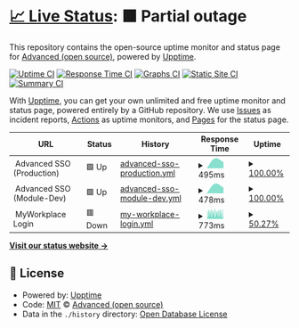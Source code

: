 # [📈 Live Status](https://advancedcsg-open.github.io/platform-status): <!--live status--> **🟧 Partial outage**

This repository contains the open-source uptime monitor and status page for [Advanced (open source)](https://oneadvanced.com), powered by [Upptime](https://github.com/upptime/upptime).

[![Uptime CI](https://github.com/advancedcsg-open/platform-status/workflows/Uptime%20CI/badge.svg)](https://github.com/advancedcsg-open/platform-status/actions?query=workflow%3A%22Uptime+CI%22)
[![Response Time CI](https://github.com/advancedcsg-open/platform-status/workflows/Response%20Time%20CI/badge.svg)](https://github.com/advancedcsg-open/platform-status/actions?query=workflow%3A%22Response+Time+CI%22)
[![Graphs CI](https://github.com/advancedcsg-open/platform-status/workflows/Graphs%20CI/badge.svg)](https://github.com/advancedcsg-open/platform-status/actions?query=workflow%3A%22Graphs+CI%22)
[![Static Site CI](https://github.com/advancedcsg-open/platform-status/workflows/Static%20Site%20CI/badge.svg)](https://github.com/advancedcsg-open/platform-status/actions?query=workflow%3A%22Static+Site+CI%22)
[![Summary CI](https://github.com/advancedcsg-open/platform-status/workflows/Summary%20CI/badge.svg)](https://github.com/advancedcsg-open/platform-status/actions?query=workflow%3A%22Summary+CI%22)

With [Upptime](https://upptime.js.org), you can get your own unlimited and free uptime monitor and status page, powered entirely by a GitHub repository. We use [Issues](https://github.com/advancedcsg-open/platform-status/issues) as incident reports, [Actions](https://github.com/advancedcsg-open/platform-status/actions) as uptime monitors, and [Pages](https://advancedcsg-open.github.io/platform-status) for the status page.

<!--start: status pages-->
<!-- This summary is generated by Upptime (https://github.com/upptime/upptime) -->
<!-- Do not edit this manually, your changes will be overwritten -->
<!-- prettier-ignore -->
| URL | Status | History | Response Time | Uptime |
| --- | ------ | ------- | ------------- | ------ |
| <img alt="" src="https://icons.duckduckgo.com/ip3/null.ico" height="13"> Advanced SSO (Production) | 🟩 Up | [advanced-sso-production.yml](https://github.com/advancedcsg-open/platform-status/commits/HEAD/history/advanced-sso-production.yml) | <details><summary><img alt="Response time graph" src="./graphs/advanced-sso-production/response-time-week.png" height="20"> 495ms</summary><br><a href="https://advancedcsg-open.github.io/platform-status/history/advanced-sso-production"><img alt="Response time 495" src="https://img.shields.io/endpoint?url=https%3A%2F%2Fraw.githubusercontent.com%2Fadvancedcsg-open%2Fplatform-status%2FHEAD%2Fapi%2Fadvanced-sso-production%2Fresponse-time.json"></a><br><a href="https://advancedcsg-open.github.io/platform-status/history/advanced-sso-production"><img alt="24-hour response time 495" src="https://img.shields.io/endpoint?url=https%3A%2F%2Fraw.githubusercontent.com%2Fadvancedcsg-open%2Fplatform-status%2FHEAD%2Fapi%2Fadvanced-sso-production%2Fresponse-time-day.json"></a><br><a href="https://advancedcsg-open.github.io/platform-status/history/advanced-sso-production"><img alt="7-day response time 495" src="https://img.shields.io/endpoint?url=https%3A%2F%2Fraw.githubusercontent.com%2Fadvancedcsg-open%2Fplatform-status%2FHEAD%2Fapi%2Fadvanced-sso-production%2Fresponse-time-week.json"></a><br><a href="https://advancedcsg-open.github.io/platform-status/history/advanced-sso-production"><img alt="30-day response time 495" src="https://img.shields.io/endpoint?url=https%3A%2F%2Fraw.githubusercontent.com%2Fadvancedcsg-open%2Fplatform-status%2FHEAD%2Fapi%2Fadvanced-sso-production%2Fresponse-time-month.json"></a><br><a href="https://advancedcsg-open.github.io/platform-status/history/advanced-sso-production"><img alt="1-year response time 495" src="https://img.shields.io/endpoint?url=https%3A%2F%2Fraw.githubusercontent.com%2Fadvancedcsg-open%2Fplatform-status%2FHEAD%2Fapi%2Fadvanced-sso-production%2Fresponse-time-year.json"></a></details> | <details><summary><a href="https://advancedcsg-open.github.io/platform-status/history/advanced-sso-production">100.00%</a></summary><a href="https://advancedcsg-open.github.io/platform-status/history/advanced-sso-production"><img alt="All-time uptime 100.00%" src="https://img.shields.io/endpoint?url=https%3A%2F%2Fraw.githubusercontent.com%2Fadvancedcsg-open%2Fplatform-status%2FHEAD%2Fapi%2Fadvanced-sso-production%2Fuptime.json"></a><br><a href="https://advancedcsg-open.github.io/platform-status/history/advanced-sso-production"><img alt="24-hour uptime 100.00%" src="https://img.shields.io/endpoint?url=https%3A%2F%2Fraw.githubusercontent.com%2Fadvancedcsg-open%2Fplatform-status%2FHEAD%2Fapi%2Fadvanced-sso-production%2Fuptime-day.json"></a><br><a href="https://advancedcsg-open.github.io/platform-status/history/advanced-sso-production"><img alt="7-day uptime 100.00%" src="https://img.shields.io/endpoint?url=https%3A%2F%2Fraw.githubusercontent.com%2Fadvancedcsg-open%2Fplatform-status%2FHEAD%2Fapi%2Fadvanced-sso-production%2Fuptime-week.json"></a><br><a href="https://advancedcsg-open.github.io/platform-status/history/advanced-sso-production"><img alt="30-day uptime 100.00%" src="https://img.shields.io/endpoint?url=https%3A%2F%2Fraw.githubusercontent.com%2Fadvancedcsg-open%2Fplatform-status%2FHEAD%2Fapi%2Fadvanced-sso-production%2Fuptime-month.json"></a><br><a href="https://advancedcsg-open.github.io/platform-status/history/advanced-sso-production"><img alt="1-year uptime 100.00%" src="https://img.shields.io/endpoint?url=https%3A%2F%2Fraw.githubusercontent.com%2Fadvancedcsg-open%2Fplatform-status%2FHEAD%2Fapi%2Fadvanced-sso-production%2Fuptime-year.json"></a></details>
| <img alt="" src="https://icons.duckduckgo.com/ip3/null.ico" height="13"> Advanced SSO (Module-Dev) | 🟩 Up | [advanced-sso-module-dev.yml](https://github.com/advancedcsg-open/platform-status/commits/HEAD/history/advanced-sso-module-dev.yml) | <details><summary><img alt="Response time graph" src="./graphs/advanced-sso-module-dev/response-time-week.png" height="20"> 478ms</summary><br><a href="https://advancedcsg-open.github.io/platform-status/history/advanced-sso-module-dev"><img alt="Response time 478" src="https://img.shields.io/endpoint?url=https%3A%2F%2Fraw.githubusercontent.com%2Fadvancedcsg-open%2Fplatform-status%2FHEAD%2Fapi%2Fadvanced-sso-module-dev%2Fresponse-time.json"></a><br><a href="https://advancedcsg-open.github.io/platform-status/history/advanced-sso-module-dev"><img alt="24-hour response time 478" src="https://img.shields.io/endpoint?url=https%3A%2F%2Fraw.githubusercontent.com%2Fadvancedcsg-open%2Fplatform-status%2FHEAD%2Fapi%2Fadvanced-sso-module-dev%2Fresponse-time-day.json"></a><br><a href="https://advancedcsg-open.github.io/platform-status/history/advanced-sso-module-dev"><img alt="7-day response time 478" src="https://img.shields.io/endpoint?url=https%3A%2F%2Fraw.githubusercontent.com%2Fadvancedcsg-open%2Fplatform-status%2FHEAD%2Fapi%2Fadvanced-sso-module-dev%2Fresponse-time-week.json"></a><br><a href="https://advancedcsg-open.github.io/platform-status/history/advanced-sso-module-dev"><img alt="30-day response time 478" src="https://img.shields.io/endpoint?url=https%3A%2F%2Fraw.githubusercontent.com%2Fadvancedcsg-open%2Fplatform-status%2FHEAD%2Fapi%2Fadvanced-sso-module-dev%2Fresponse-time-month.json"></a><br><a href="https://advancedcsg-open.github.io/platform-status/history/advanced-sso-module-dev"><img alt="1-year response time 478" src="https://img.shields.io/endpoint?url=https%3A%2F%2Fraw.githubusercontent.com%2Fadvancedcsg-open%2Fplatform-status%2FHEAD%2Fapi%2Fadvanced-sso-module-dev%2Fresponse-time-year.json"></a></details> | <details><summary><a href="https://advancedcsg-open.github.io/platform-status/history/advanced-sso-module-dev">100.00%</a></summary><a href="https://advancedcsg-open.github.io/platform-status/history/advanced-sso-module-dev"><img alt="All-time uptime 100.00%" src="https://img.shields.io/endpoint?url=https%3A%2F%2Fraw.githubusercontent.com%2Fadvancedcsg-open%2Fplatform-status%2FHEAD%2Fapi%2Fadvanced-sso-module-dev%2Fuptime.json"></a><br><a href="https://advancedcsg-open.github.io/platform-status/history/advanced-sso-module-dev"><img alt="24-hour uptime 100.00%" src="https://img.shields.io/endpoint?url=https%3A%2F%2Fraw.githubusercontent.com%2Fadvancedcsg-open%2Fplatform-status%2FHEAD%2Fapi%2Fadvanced-sso-module-dev%2Fuptime-day.json"></a><br><a href="https://advancedcsg-open.github.io/platform-status/history/advanced-sso-module-dev"><img alt="7-day uptime 100.00%" src="https://img.shields.io/endpoint?url=https%3A%2F%2Fraw.githubusercontent.com%2Fadvancedcsg-open%2Fplatform-status%2FHEAD%2Fapi%2Fadvanced-sso-module-dev%2Fuptime-week.json"></a><br><a href="https://advancedcsg-open.github.io/platform-status/history/advanced-sso-module-dev"><img alt="30-day uptime 100.00%" src="https://img.shields.io/endpoint?url=https%3A%2F%2Fraw.githubusercontent.com%2Fadvancedcsg-open%2Fplatform-status%2FHEAD%2Fapi%2Fadvanced-sso-module-dev%2Fuptime-month.json"></a><br><a href="https://advancedcsg-open.github.io/platform-status/history/advanced-sso-module-dev"><img alt="1-year uptime 100.00%" src="https://img.shields.io/endpoint?url=https%3A%2F%2Fraw.githubusercontent.com%2Fadvancedcsg-open%2Fplatform-status%2FHEAD%2Fapi%2Fadvanced-sso-module-dev%2Fuptime-year.json"></a></details>
| <img alt="" src="https://icons.duckduckgo.com/ip3/null.ico" height="13"> MyWorkplace Login | 🟥 Down | [my-workplace-login.yml](https://github.com/advancedcsg-open/platform-status/commits/HEAD/history/my-workplace-login.yml) | <details><summary><img alt="Response time graph" src="./graphs/my-workplace-login/response-time-week.png" height="20"> 773ms</summary><br><a href="https://advancedcsg-open.github.io/platform-status/history/my-workplace-login"><img alt="Response time 773" src="https://img.shields.io/endpoint?url=https%3A%2F%2Fraw.githubusercontent.com%2Fadvancedcsg-open%2Fplatform-status%2FHEAD%2Fapi%2Fmy-workplace-login%2Fresponse-time.json"></a><br><a href="https://advancedcsg-open.github.io/platform-status/history/my-workplace-login"><img alt="24-hour response time 773" src="https://img.shields.io/endpoint?url=https%3A%2F%2Fraw.githubusercontent.com%2Fadvancedcsg-open%2Fplatform-status%2FHEAD%2Fapi%2Fmy-workplace-login%2Fresponse-time-day.json"></a><br><a href="https://advancedcsg-open.github.io/platform-status/history/my-workplace-login"><img alt="7-day response time 773" src="https://img.shields.io/endpoint?url=https%3A%2F%2Fraw.githubusercontent.com%2Fadvancedcsg-open%2Fplatform-status%2FHEAD%2Fapi%2Fmy-workplace-login%2Fresponse-time-week.json"></a><br><a href="https://advancedcsg-open.github.io/platform-status/history/my-workplace-login"><img alt="30-day response time 773" src="https://img.shields.io/endpoint?url=https%3A%2F%2Fraw.githubusercontent.com%2Fadvancedcsg-open%2Fplatform-status%2FHEAD%2Fapi%2Fmy-workplace-login%2Fresponse-time-month.json"></a><br><a href="https://advancedcsg-open.github.io/platform-status/history/my-workplace-login"><img alt="1-year response time 773" src="https://img.shields.io/endpoint?url=https%3A%2F%2Fraw.githubusercontent.com%2Fadvancedcsg-open%2Fplatform-status%2FHEAD%2Fapi%2Fmy-workplace-login%2Fresponse-time-year.json"></a></details> | <details><summary><a href="https://advancedcsg-open.github.io/platform-status/history/my-workplace-login">50.27%</a></summary><a href="https://advancedcsg-open.github.io/platform-status/history/my-workplace-login"><img alt="All-time uptime 50.27%" src="https://img.shields.io/endpoint?url=https%3A%2F%2Fraw.githubusercontent.com%2Fadvancedcsg-open%2Fplatform-status%2FHEAD%2Fapi%2Fmy-workplace-login%2Fuptime.json"></a><br><a href="https://advancedcsg-open.github.io/platform-status/history/my-workplace-login"><img alt="24-hour uptime 50.27%" src="https://img.shields.io/endpoint?url=https%3A%2F%2Fraw.githubusercontent.com%2Fadvancedcsg-open%2Fplatform-status%2FHEAD%2Fapi%2Fmy-workplace-login%2Fuptime-day.json"></a><br><a href="https://advancedcsg-open.github.io/platform-status/history/my-workplace-login"><img alt="7-day uptime 50.27%" src="https://img.shields.io/endpoint?url=https%3A%2F%2Fraw.githubusercontent.com%2Fadvancedcsg-open%2Fplatform-status%2FHEAD%2Fapi%2Fmy-workplace-login%2Fuptime-week.json"></a><br><a href="https://advancedcsg-open.github.io/platform-status/history/my-workplace-login"><img alt="30-day uptime 50.27%" src="https://img.shields.io/endpoint?url=https%3A%2F%2Fraw.githubusercontent.com%2Fadvancedcsg-open%2Fplatform-status%2FHEAD%2Fapi%2Fmy-workplace-login%2Fuptime-month.json"></a><br><a href="https://advancedcsg-open.github.io/platform-status/history/my-workplace-login"><img alt="1-year uptime 50.27%" src="https://img.shields.io/endpoint?url=https%3A%2F%2Fraw.githubusercontent.com%2Fadvancedcsg-open%2Fplatform-status%2FHEAD%2Fapi%2Fmy-workplace-login%2Fuptime-year.json"></a></details>

<!--end: status pages-->

[**Visit our status website →**](https://advancedcsg-open.github.io/platform-status)

## 📄 License

- Powered by: [Upptime](https://github.com/upptime/upptime)
- Code: [MIT](./LICENSE) © [Advanced (open source)](https://oneadvanced.com)
- Data in the `./history` directory: [Open Database License](https://opendatacommons.org/licenses/odbl/1-0/)

